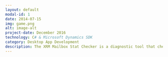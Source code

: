 ```yaml
---
layout: default
modal-id: 1
date: 2014-07-15
img: game.png
alt: image-alt
project-date: December 2016
technology: C# & Microsoft Dynamics SDK 
category: Desktop App Development
description: The XRM Mailbox Stat Checker is a diagnostic tool that checks the status of Microsoft Dynamics CRM mailboxes. Mailbox Stat Checker also enables and approves emails and mailboxes at the press of a button. <a href="http://brianjvarley.github.io/XRM-Mailbox-Stat-Checker/">Check out the project page here.</a>.
---
```

